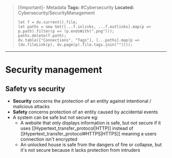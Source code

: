 > [!important]- Metadata
> **Tags:** #Cybersecurity 
> **Located:** Cybersecurity/SecurityManagement
> ```dataviewjs
> let f = dv.current().file;
> let paths = new Set([...f.inlinks, ...f.outlinks].map(p => p.path).filter(p => !p.endsWith(".png")));
> paths.delete(f.path);
> dv.table(["Connections", "Tags"], [...paths].map(p => [dv.fileLink(p), dv.page(p).file.tags.join("")]));
> ```

___
# Security management





## Safety vs security
- **Security** concerns the protection of an entity against intentional  / malicious attacks
- **Safety** concerns protection of an entity caused by accidental events
- A system can be safe but not secure eg:
    - A website that only displays information is safe, but not secure if it uses [[Hypertext_transfer_protocol|HTTP]] instead of [[Hypertext_transfer_protocol#HTTPS|HTTPS]] meaning a users connection isn't encrypted 
    - An unlocked house is safe from the dangers of fire or collapse, but it's not secure because it lacks protection from intruders